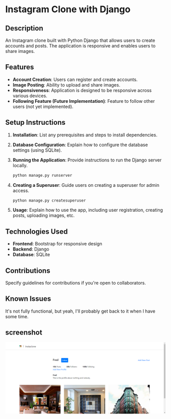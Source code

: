 # Instagram Clone with Django

## Description

An Instagram clone built with Python Django that allows users to create accounts and posts. The application is responsive and enables users to share images.

## Features

- **Account Creation**: Users can register and create accounts.
- **Image Posting**: Ability to upload and share images.
- **Responsiveness**: Application is designed to be responsive across various devices.
- **Following Feature (Future Implementation)**: Feature to follow other users (not yet implemented).

## Setup Instructions

1. **Installation**: List any prerequisites and steps to install dependencies.
2. **Database Configuration**: Explain how to configure the database settings (using SQLite).
3. **Running the Application**: Provide instructions to run the Django server locally.

    ```bash
    python manage.py runserver
    ```

4. **Creating a Superuser**: Guide users on creating a superuser for admin access.

    ```bash
    python manage.py createsuperuser
    ```

5. **Usage**: Explain how to use the app, including user registration, creating posts, uploading images, etc.

## Technologies Used

- **Frontend**: Bootstrap for responsive design
- **Backend**: Django
- **Database**: SQLite

## Contributions

Specify guidelines for contributions if you're open to collaborators.

## Known Issues

It's not fully functional, but yeah, I'll probably get back to it when I have some time.

## screenshot

![Alt text](image.png)
